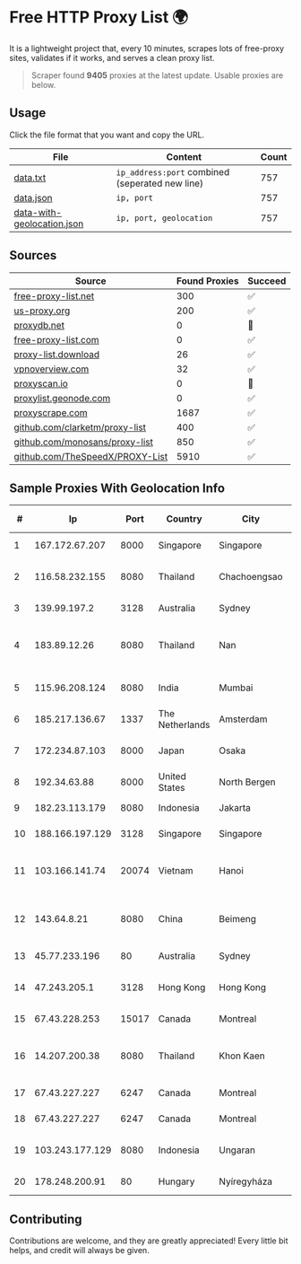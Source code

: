 
# Free HTTP Proxy List 🌍

It is a lightweight project that, every 10 minutes, scrapes lots of free-proxy sites, validates if it works, and serves a clean proxy list.


> Scraper found **9405** proxies at the latest update. Usable proxies are below.

## Usage

Click the file format that you want and copy the URL.


|File|Content|Count|
|----|-------|-----|
|[data.txt](https://raw.githubusercontent.com/themiralay/Proxy-List-World/master/data.txt)|`ip_address:port` combined (seperated new line)|757|
|[data.json](https://raw.githubusercontent.com/themiralay/Proxy-List-World/master/data.json)|`ip, port`|757|
|[data-with-geolocation.json](https://raw.githubusercontent.com/themiralay/Proxy-List-World/master/data-with-geolocation.json)|`ip, port, geolocation`|757|

## Sources

|Source|Found Proxies|Succeed|
|------|-------------|-------|
|[free-proxy-list.net](https://free-proxy-list.net)|300|✅|
|[us-proxy.org](https://www.us-proxy.org)|200|✅|
|[proxydb.net](http://proxydb.net)|0|🚫|
|[free-proxy-list.com](https://free-proxy-list.com/?page=&port=&type%5B%5D=http&type%5B%5D=https&up_time=0&search=Search)|0|✅|
|[proxy-list.download](https://www.proxy-list.download/HTTP)|26|✅|
|[vpnoverview.com](https://vpnoverview.com/privacy/anonymous-browsing/free-proxy-servers)|32|✅|
|[proxyscan.io](https://www.proxyscan.io)|0|🚫|
|[proxylist.geonode.com](https://proxylist.geonode.com/api/proxy-list?limit=300&page=1&sort_by=lastChecked&sort_type=desc&protocols=http,https)|0|✅|
|[proxyscrape.com](https://api.proxyscrape.com/v2/?request=displayproxies&protocol=http&timeout=10000&country=all&ssl=all&anonymity=all)|1687|✅|
|[github.com/clarketm/proxy-list](https://raw.githubusercontent.com/clarketm/proxy-list/master/proxy-list-raw.txt)|400|✅|
|[github.com/monosans/proxy-list](https://raw.githubusercontent.com/monosans/proxy-list/main/proxies/http.txt)|850|✅|
|[github.com/TheSpeedX/PROXY-List](https://raw.githubusercontent.com/TheSpeedX/PROXY-List/master/http.txt)|5910|✅|


## Sample Proxies With Geolocation Info

|#|Ip|Port|Country|City|Internet Service Provider|
|-|--|----|-------|----|-------------------------|
|1|167.172.67.207|8000|Singapore|Singapore|DigitalOcean, LLC|
|2|116.58.232.155|8080|Thailand|Chachoengsao|CAT Telecom Public Company Limited|
|3|139.99.197.2|3128|Australia|Sydney|OVH Australia PTY LTD|
|4|183.89.12.26|8080|Thailand|Nan|Triple T Broadband Public Company Limited|
|5|115.96.208.124|8080|India|Mumbai|Hathway IP over Cable Internet Access|
|6|185.217.136.67|1337|The Netherlands|Amsterdam|Stallion Network Services Limited|
|7|172.234.87.103|8000|Japan|Osaka|Akamai Technologies, Inc.|
|8|192.34.63.88|8000|United States|North Bergen|DigitalOcean, LLC|
|9|182.23.113.179|8080|Indonesia|Jakarta|PT Aplikanusa Lintasarta|
|10|188.166.197.129|3128|Singapore|Singapore|DigitalOcean, LLC|
|11|103.166.141.74|20074|Vietnam|Hanoi|Viet NAM Cloud Technology Joint Stock Company|
|12|143.64.8.21|8080|China|Beimeng|Shanghai Blue Cloud Technology Co., Ltd|
|13|45.77.233.196|80|Australia|Sydney|The Constant Company|
|14|47.243.205.1|3128|Hong Kong|Hong Kong|Alibaba (US) Technology Co., Ltd.|
|15|67.43.228.253|15017|Canada|Montreal|GloboTech Communications|
|16|14.207.200.38|8080|Thailand|Khon Kaen|Triple T Broadband Public Company Limited|
|17|67.43.227.227|6247|Canada|Montreal|GloboTech Communications|
|18|67.43.227.227|6247|Canada|Montreal|GloboTech Communications|
|19|103.243.177.129|8080|Indonesia|Ungaran|Universitas Katolik Soegijapranata|
|20|178.248.200.91|80|Hungary|Nyíregyháza|Giganet Internet Szolgaltato Kft|



## Contributing

Contributions are welcome, and they are greatly appreciated! Every
little bit helps, and credit will always be given.

